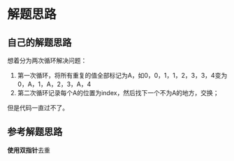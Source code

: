# 解题思路

## 自己的解题思路
想着分为两次循环解决问题：
1. 第一次循环，将所有重复的值全部标记为A，如0，0，1，1，2，3，3，4变为0，A，1，A，2，3，A，4
2. 第二次循环记录每个A的位置为index，然后找下一个不为A的地方，交换；

但是代码一直过不了。

## 参考解题思路
**使用双指针**去重

